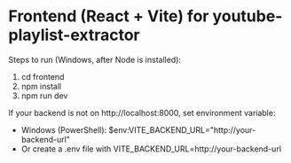 # Frontend (React + Vite) for youtube-playlist-extractor

Steps to run (Windows, after Node is installed):

1. cd frontend
2. npm install
3. npm run dev

If your backend is not on http://localhost:8000, set environment variable:
- Windows (PowerShell):
  $env:VITE_BACKEND_URL="http://your-backend-url"
- Or create a .env file with VITE_BACKEND_URL=http://your-backend-url
